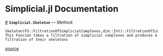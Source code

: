 
<a id='Simplicial.jl-Documentation-1'></a>

# Simplicial.jl Documentation

<a id='Simplicial.Skeleton-Tuple{Simplicial.FiltrationOfSimplicialComplexes,Int64}' href='#Simplicial.Skeleton-Tuple{Simplicial.FiltrationOfSimplicialComplexes,Int64}'>#</a>
**`Simplicial.Skeleton`** &mdash; *Method*.



```
Skeleton(FS::FiltrationOfSimplicialComplexes,dim::Int)::FiltrationOfSimplicialComplexes
This Funcion takes a filtration of simplicial complexes and produces a filtration of their skeletons
```


<a target='_blank' href='https://github.com/nebneuron/Simplicial/tree/7c7477caf92e71f697e848d8be701821e58eb150/src/SimplicialComplexes/FiltrationOfSimplicialComplexes.jl#L256-L260' class='documenter-source'>source</a><br>

